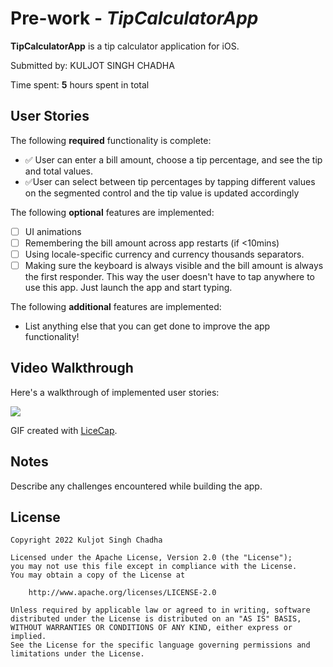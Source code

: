 # Pre-work - *TipCalculatorApp*

**TipCalculatorApp** is a tip calculator application for iOS.

Submitted by: KULJOT SINGH CHADHA

Time spent: **5** hours spent in total

## User Stories

The following **required** functionality is complete:

* ✅ User can enter a bill amount, choose a tip percentage, and see the tip and total values.
* ✅User can select between tip percentages by tapping different values on the segmented control and the tip value is updated accordingly

The following **optional** features are implemented:

* [ ] UI animations
* [ ] Remembering the bill amount across app restarts (if <10mins)
* [ ] Using locale-specific currency and currency thousands separators.
* [ ] Making sure the keyboard is always visible and the bill amount is always the first responder. This way the user doesn't have to tap anywhere to use this app. Just launch the app and start typing.

The following **additional** features are implemented:

-  List anything else that you can get done to improve the app functionality!

## Video Walkthrough

Here's a walkthrough of implemented user stories:

![](https://i.imgur.com/d93BESf.gif)

GIF created with [LiceCap](http://www.cockos.com/licecap/).

## Notes

Describe any challenges encountered while building the app.

## License

    Copyright 2022 Kuljot Singh Chadha

    Licensed under the Apache License, Version 2.0 (the "License");
    you may not use this file except in compliance with the License.
    You may obtain a copy of the License at

        http://www.apache.org/licenses/LICENSE-2.0

    Unless required by applicable law or agreed to in writing, software
    distributed under the License is distributed on an "AS IS" BASIS,
    WITHOUT WARRANTIES OR CONDITIONS OF ANY KIND, either express or implied.
    See the License for the specific language governing permissions and
    limitations under the License.
